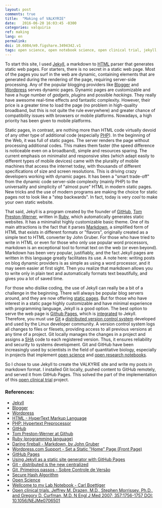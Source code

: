 ```yaml
---
layout: post
comments: true
title:  "Making of VALKYRIE"
date:   2016-06-20 16:03:45 -0300
categories: valquiria
ref: making
lang: en
permalink:
doi: 10.6084/m9.figshare.3494342.v1
tags: open science, open notebook science, open clinical trial, jekyll, markdown, static site, git, github
---
```


To start this site, I used [Jekyll][jkyll], a markdown to [HTML][html] parser that generates static web pages. For starters, there is no secret in a static web page. Most of the pages you surf in the web are dynamic, containing elements that are generated during the rendering of the page, requiring server-side processing. Any of the popular blogging providers like [Blogger][blggr] and [Wordpress][wrdprss] serves dynamic pages. Dynamic pages are customizable and have a huge number of _gadgets_, _plugins_ and possible _hackings_. They really have awesome real-time effects and fantastic complexity. However, their price is a greater time to load the page (no problem in high-quality broadband, but this is not quite the rule everywhere) and greater chance of compatibility issues with browsers or mobile platforms. Nowadays, a high priority has been given to mobile platforms.

Static pages, in contrast, are nothing more than HTML code virtually devoid of any other type of additional code (especially [PHP][php]). In the beginning of the Web, it was full of static pages. The server renders the page without processing additional codes. This makes them faster  (the speed difference is noticeable even on a broadband), simple and resources sparing. The current emphasis on minimalist and responsive sites (which adapt easily to different types of mobile devices) came with the plurality of mobile machines that access the internet today, with thousands of different specifications of size and screen resolutions. This is driving crazy developers working with dynamic pages. It has been a "smart trade-off" from the dynamic code server-side complexity (mainly PHP) to the universality and simplicity of "almost pure" HTML in modern static pages. New tricks and the use of modern programs are making the choice for static pages not to look like a "step backwards". In fact, today is very _cool_ to make your own static website.

That said, Jekyll is a program created by the founder of [GitHub][gthb], [Tom Preston-Werner][tpw], written in [Ruby][rby], which automatically generates static websites. It has a minimalist highly customizable basic theme. One of its main attractions is the fact that it parses [Markdown][mrkdwn], a simplified form of HTML that exists in different formats or "flavors", originally created as a simple text to HTML converter by John Gruber. For those who have tried to write in HTML or even for those who only use popular word processors, markdown is an exceptional tool to format text on the web (or even beyond). Markdown has been very popular, justifiably, and the fact Jekyll pages are written in this language greatly facilitates its use. A note here: writing posts on blog dynamic providers is as simple as using a word processor, and it may seem easier at first sight. Then you realize that markdown allows you to write only in plain text and automatically formats text beautifully, and gives you a lot of saved time.

For those who dislike coding, the use of Jekyll can really be a bit of a challenge in the beginning. There will always be popular blog servers around, and they are now offering [static pages][sttc]. But for those who have interest in a static page highly customizable and have minimal experience with programming language, Jekyll is a good option. The best option to serve the web page is [Github Pages][gthb-pgs], which is [integrated][jkyll-gthb-pgs] to Jekyll. Therefore, you must use [Git][gt] a [distributed version control system][dcvs] developed and used by the Linux developer community. A version control system logs all changes to files or filesets, providing access to all previous versions at any time of a project. Git locally manages the changes in a project and assigns a [SHA][sh] code to each registered version. Thus, it ensures reliability and security to systems development. Git and GitHub have been increasingly used by scientists in the field of quantitative biology, especially in projects that implement [open science][opn-scnc] and [open research notebooks][opn-ntbk-scnc].

So I chose to use Jekyll to create the VALKYRIE site and write my posts in markdown format. I  installed Git locally, pushed content to GitHub remotely, and served it from GitHub Pages. This solved the part of the implementation of this  [open clinical trial][opn-clncl-trl] project.


### References:

- [Jekyll][jkyll]
- [Blogger][blggr]
- [Wordpress][wrdprss]
- [HTML - HyperText Markup Language][html]
- [PHP: Hypertext Preprocessor][php]
- [GitHub][gthb]
- [Tom Preston-Werner at Github][tpw]
- [Ruby (programming language)][rby]
- [Daring fireball - Markdown, by John Gruber][mrkdwn]
- [Wordpress.com Support - Set a Static "Home" Page (Front Page)][sttc]
- [GitHub Pages][gthb-pgs]
- [Using Jekyll as a static site generator with GitHub Pages][jkyll-gthb-pgs]
- [Git - distributed is the new centralized][gt]
- [Git, Primeiros passos - Sobre Controle de Versão][dcvs]
- [Secure Hash Algorithm][sh]
- [Open Science][opn-scnc]
- [Wellcome to my Lab Notebook - Carl Boettiger][opn-ntbk-scnc]
- [Open clinical trials. Jeffrey M. Drazen, M.D., Stephen Morrissey, Ph.D., and Gregory D. Curfman, M.D. N Engl J Med 2007; 357:1756-1757 DOI: 10.1056/NEJMe0706501][opn-clncl-trl]

[jkyll]: https://jekyllrb.com
[blggr]: https://www.blogger.com
[wrdprss]: https://wordpress.com
[php]: https://en.wikipedia.org/wiki/PHP
[html]: https://en.wikipedia.org/wiki/HTML
[gthb]: https://github.com/
[tpw]: https://github.com/mojombo
[rby]: https://en.wikipedia.org/wiki/Ruby_(programming_language)
[mrkdwn]: https://daringfireball.net/projects/markdown/
[sttc]: https://en.support.wordpress.com/pages/front-page/
[gthb-pgs]: https://pages.github.com/
[jkyll-gthb-pgs]:https://help.github.com/articles/using-jekyll-as-a-static-site-generator-with-github-pages/
[gt]: https://git-scm.com/
[dcvs]: https://git-scm.com/book/en/v2/Getting-Started-About-Version-Control
[sh]: https://en.wikipedia.org/wiki/Secure_Hash_Algorithm
[opn-scnc]: https://en.wikipedia.org/wiki/Open_science
[opn-ntbk-scnc]: http://www.carlboettiger.info/2010/11/08/welcome-to-my-lab-notebook.html
[opn-clncl-trl]: http://dx.doi.org/10.1056/NEJMe0706501

